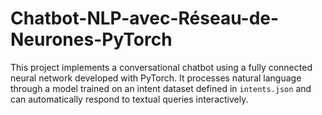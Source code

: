 # Chatbot-NLP-avec-Réseau-de-Neurones-PyTorch
This project implements a conversational chatbot using a fully connected neural network developed with PyTorch. It processes natural language through a model trained on an intent dataset defined in `intents.json` and can automatically respond to textual queries interactively.
